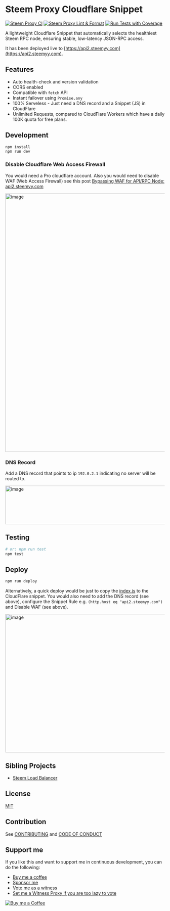# Steem Proxy Cloudflare Snippet
[![Steem Proxy CI](https://github.com/DoctorLai/steem-proxy-cloudflare/actions/workflows/ci.yaml/badge.svg)](https://github.com/DoctorLai/steem-proxy-cloudflare/actions/workflows/ci.yaml) [![Steem Proxy Lint & Format](https://github.com/DoctorLai/steem-proxy-cloudflare/actions/workflows/lint.yml/badge.svg)](https://github.com/DoctorLai/steem-proxy-cloudflare/actions/workflows/lint.yml) [![Run Tests with Coverage](https://github.com/DoctorLai/steem-proxy-cloudflare/actions/workflows/testing.yaml/badge.svg)](https://github.com/DoctorLai/steem-proxy-cloudflare/actions/workflows/testing.yaml)

A lightweight Cloudflare Snippet that automatically selects the healthiest Steem RPC node, ensuring stable, low-latency JSON-RPC access. 

It has been deployed live to [https://api2.steemyy.com](https://api2.steemyy.com).

## Features
- Auto health-check and version validation
- CORS enabled
- Compatible with `fetch` API
- Instant failover using `Promise.any`
- 100% Serveless - Just need a DNS record and a Snippet (JS) in CloudFlare
- Unlimited Requests, compared to CloudFlare Workers which have a daily 100K quota for free plans.

## Development
```bash
npm install
npm run dev
```

### Disable Cloudflare Web Access Firewall
You would need a Pro cloudflare account. Also you would need to disable WAF (Web Access Firewall) see this post [Bypassing WAF for API/RPC Node: api2.steemyy.com](https://steemit.com/blog/@justyy/bypassing-waf-for-api-rpc-node-api2-steemyy-com)

<img width="1227" height="818" alt="image" src="https://github.com/user-attachments/assets/ee4185c1-8907-4855-91a7-010c7fcf9bb9" />

### DNS Record
Add a DNS record that points to ip `192.0.2.1` indicating no server will be routed to.

<img width="1149" height="122" alt="image" src="https://github.com/user-attachments/assets/0d0fe9f9-f23d-480a-8149-ade6618fa694" />

## Testing
```bash
# or: npm run test
npm test
```

## Deploy
```bash
npm run deploy
```

Alternatively, a quick deploy would be just to copy the [index.js](./src/index.js) to the CloudFlare snippet. You would also need to add the DNS record (see above), configure the Snippet Rule e.g. `(http.host eq "api2.steemyy.com")` and Disable WAF (see above).

<img width="570" height="438" alt="image" src="https://github.com/user-attachments/assets/21d2d210-a2c3-4896-b4a5-907a38e839c3" />

## Sibling Projects
- [Steem Load Balancer](https://github.com/doctorlai/steem-load-balancer)

## License
[MIT](./LICENSE)

## Contribution
See [CONTRIBUTING](./CONTRIBUTING.md) and [CODE OF CONDUCT](./CODE_OF_CONDUCT.md)

## Support me
If you like this and want to support me in continuous development, you can do the following:
- [Buy me a coffee](https://justyy.com/out/bmc)
- [Sponsor me](https://github.com/sponsors/DoctorLai)
- [Vote me as a witness](https://steemyy.com/witness-voting/?witness=justyy&action=approve)
- [Set me a Witness Proxy if you are too lazy to vote](https://steemyy.com/witness-voting/?witness=justyy&action=proxy)

<a rel="nofollow" href="http://steemyy.com/out/buymecoffee" target="_blank"><img src="https://user-images.githubusercontent.com/1764434/161362754-c45a85d3-5c80-4e10-b05c-62af49291d0b.png" alt="Buy me a Coffee"/></a>
